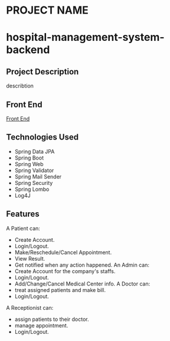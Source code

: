 
# PROJECT NAME
# hospital-management-system-backend
## Project Description

describtion


## Front End
[Front End](https://github.com/berheA/hospital-management-system-frontend)

## Technologies Used

* Spring Data JPA
* Spring Boot
* Spring Web
* Spring Validator
* Spring Mail Sender
* Spring Security
* Spring Lombo
* Log4J

## Features
A Patient can:
* Create Account.
* Login/Logout.
* Make/Reschedule/Cancel Appointment.
* View Result.
* Get notified  when any action happened.
An Admin can:
* Create Account for the company's staffs.
* Login/Logout.
* Add/Change/Cancel Medical Center info.
A Doctor can:
* treat assigned patients and make bill.
* Login/Logout.

A Receptionist can:
* assign patients to their doctor.
* manage appointment.
* Login/Logout.
